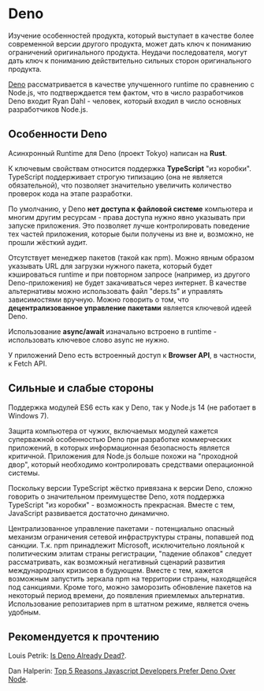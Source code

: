 # Deno

Изучение особенностей продукта, который выступает в качестве более современной версии другого продукта, может дать ключ к пониманию ограничений оригинального продукта. Неудачи последователя, могут дать ключ к пониманию действительно сильных сторон оригинального продукта.

[Deno](https://deno.land/) рассматривается в качестве улучшенного runtime по сравнению c Node.js, что подтверждается тем фактом, что в число разработчиков Deno входит Ryan Dahl - человек, который входил в число основных разработчиков Node.js.

## Особенности Deno

Асинхронный Runtime для Deno (проект Tokyo) написан на **Rust**.

К ключевым свойствам относится поддержка **TypeScript** "из коробки". TypeScript поддерживает строгую типизацию (она не является обязательной), что позволяет значительно увеличить количество проверок кода на этапе разработки.

По умолчанию, у Deno **нет доступа к файловой системе** компьютера и многим другим ресурсам - права доступа нужно явно указывать при запуске приложения. Это позволяет лучше контролировать поведение тех частей приложения, которые были получены из вне и, возможно, не прошли жёсткий аудит.

Отсутствует менеджер пакетов (такой как npm). Можно явным образом указывать URL для загрузки нужного пакета, который будет кэшироваться runtime и при повторном запросе (например, из другого Deno-приложения) не будет закачиваться через интернет. В качестве альтернативы можно использовать файл "deps.ts" и управлять зависимостями вручную. Можно говорить о том, что **децентрализованное управление пакетами** является ключевой идеей Deno.

Использование **async/await** изначально встроено в runtime - использовать ключевое слово async не нужно.

У приложений Deno есть встроенный доступ к **Browser API**, в частности, к Fetch API.

## Сильные и слабые стороны

Поддержка модулей ES6 есть как у Deno, так у Node.js 14 (не работает в Windows 7).

Защита компьютера от чужих, включаемых модулей кажется суперважной особенностью Deno при разработке коммерческих приложений, в которых информационная безопасность является критичной. Приложения для Node.js больше похожи на "проходной двор", который необходимо контролировать средствами операционной системы.

Поскольку версии TypeScript жёстко привязана к версии Deno, сложно говорить о значительном преимуществе Deno, хотя поддержка TypeScript "из коробки" - возможность прекрасная. Вместе с тем, JavaScript развивается достаточно динамично.

Централизованное управление пакетами - потенциально опасный механизм ограничения сетевой инфраструктуры страны, попавшей под санкции. Т.к. npm принадлежит Microsoft, исключительно лояльной к политическим элитам страны регистрации, "падение облаков" следует рассматривать, как возможный негативный сценарий развития международных кризисов в будующем. Вместе с тем, кажется возможным запустить зеркала npm на территории страны, находящейся под санкциями. Кроме того, можно заморозить обновление пакетов на некоторый период времени, до появления приемлемых альтернатив. Использование репозитариев npm в штатном режиме, является очень удобным.

## Рекомендуется к прочтению

Louis Petrik: [Is Deno Already Dead?](https://medium.com/javascript-in-plain-english/is-deno-already-dead-661ce807338a).

Dan Halperin: [Top 5 Reasons Javascript Developers Prefer Deno Over Node](https://levelup.gitconnected.com/top-5-reasons-javascript-developers-prefer-deno-over-node-b1ff01734811).
